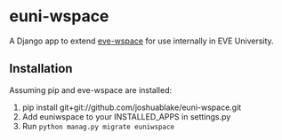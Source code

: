 euni-wspace
===========
A Django app to extend [eve-wspace](https://github.com/marbindrakon/eve-wspace) for use internally in EVE University.

Installation
-------------
Assuming pip and eve-wspace are installed:
1. pip install git+git://github.com/joshuablake/euni-wspace.git
2. Add euniwspace to your INSTALLED_APPS in settings.py
3. Run `python manag.py migrate euniwspace`
